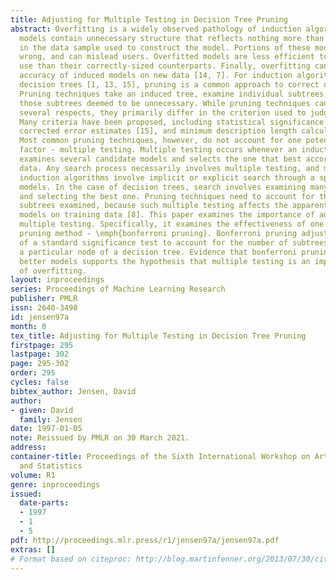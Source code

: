 ```yaml
---
title: Adjusting for Multiple Testing in Decision Tree Pruning
abstract: Overfitting is a widely observed pathology of induction algorithms. Overfitted
  models contain unnecessary structure that reflects nothing more than random variation
  in the data sample used to construct the model. Portions of these models are literally
  wrong, and can mislead users. Overfitted models are less efficient to store and
  use than their correctly-sized counterparts. Finally, overfitting can reduce the
  accuracy of induced models on new data [14, 7]. For induction algorithms that build
  decision trees [1, 13, 15], pruning is a common approach to correct overfitting.
  Pruning techniques take an induced tree, examine individual subtrees, and remove
  those subtrees deemed to be unnecessary. While pruning techniques can differ in
  several respects, they primarily differ in the criterion used to judge subtrees.
  Many criteria have been proposed, including statistical significance tests [13],
  corrected error estimates [15], and minimum description length calculations [12].
  Most common pruning techniques, however, do not account for one potentially important
  factor - multiple testing. Multiple testing occurs whenever an induction algorithm
  examines several candidate models and selects the one that best accords with the
  data. Any search process necessarily involves multiple testing, and most common
  induction algorithms involve implicit or explicit search through a space of candidate
  models. In the case of decision trees, search involves examining many possible subtrees
  and selecting the best one. Pruning techniques need to account for the number of
  subtrees examined, because such multiple testing affects the apparent accuracy of
  models on training data [8]. This paper examines the importance of adjusting for
  multiple testing. Specifically, it examines the effectiveness of one particular
  pruning method - \emph{bonferroni pruning}. Bonferroni pruning adjusts the results
  of a standard significance test to account for the number of subtrees examined at
  a particular node of a decision tree. Evidence that bonferroni pruning leads to
  better models supports the hypothesis that multiple testing is an important cause
  of overfitting.
layout: inproceedings
series: Proceedings of Machine Learning Research
publisher: PMLR
issn: 2640-3498
id: jensen97a
month: 0
tex_title: Adjusting for Multiple Testing in Decision Tree Pruning
firstpage: 295
lastpage: 302
page: 295-302
order: 295
cycles: false
bibtex_author: Jensen, David
author:
- given: David
  family: Jensen
date: 1997-01-05
note: Reissued by PMLR on 30 March 2021.
address:
container-title: Proceedings of the Sixth International Workshop on Artificial Intelligence
  and Statistics
volume: R1
genre: inproceedings
issued:
  date-parts:
  - 1997
  - 1
  - 5
pdf: http://proceedings.mlr.press/r1/jensen97a/jensen97a.pdf
extras: []
# Format based on citeproc: http://blog.martinfenner.org/2013/07/30/citeproc-yaml-for-bibliographies/
---
```

